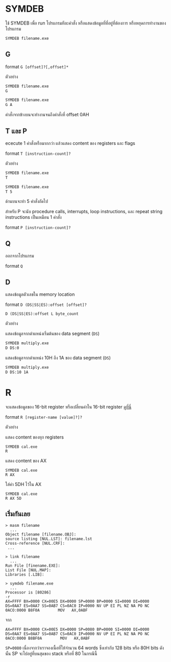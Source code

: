 # SYMDEB
 ใช้ SYMDEB เพื่อ run โปรแกรมทีละคำสั่ง หรือแสดงข้อมูลที่ที่อยู่ที่ต้องการ หรือหยุดการทำงานของโปรแกรม

```sh
SYMDEB filename.exe
```

## G
format `G [offset]?[,offset]*`

ตัวอย่าง

```sh
SYMDEB filename.exe
G
```

```sh
SYMDEB filename.exe
G A
```

คำสั่งจากข้างบนจะทำงานจนถึงคำสั่งที่ offset 0AH

## T และ P

ececute 1 คำสั่งหรือมากกว่า แล้วแสดง content ของ registers และ flags

format `T [instruction-count]?`

ตัวอย่าง

```sh
SYMDEB filename.exe
T
```

```sh
SYMDEB filename.exe
T 5
```
ด้านบนจะทำ 5 คำสั่งถัดไป

สำหรับ P จะนับ procedure calls, interrupts, loop instructions, และ repeat string instructions เป็นเหมือน 1 คำสั่ง

format `P [instruction-count]?`

## Q

ออกจากโปรแกรม

format `Q`

## D

แสดงข้อมูลตัวเลขใน memory location

format `D (DS|SS|ES):offset [offset]?`

`D (DS|SS|ES):offset L byte_count`

ตัวอย่าง

แสดงข้อมูลจากตำแหน่งเริ่มต้นของ data segment (`DS`)

```sh
SYMDEB multiply.exe
D DS:0
```

แสดงข้อมูลจากตำแหน่ง 10H ถึง 1A ของ data segment (`DS`)

```sh
SYMDEB multiply.exe
D DS:10 1A
```

# R

จะแสดงข้อมูลของ 16-bit register หรือเปลี่ยนค่าใน 16-bit register [ดูที่นี่](register.md)

format `R [register-name [value]?]?`

ตัวอย่าง

แสดง content ของทุก registers

```
SYMDEB cal.exe
R
```

แสดง content ของ AX

```
SYMDEB cal.exe
R AX
```

ใส่ค่า 5DH ไว้ใน AX

```
SYMDEB cal.exe
R AX 5D
```

## เริ่มกันเลย

```
> masm filename
  ...
Object filename [filename.OBJ]:
source listing [NUL.LST]: filename.lst
Cross-reference [NUL.CRF]:
 ...

> link filename
  ...
Run File [finename.EXE]:
List File [NUL.MAP]:
Libraries [.LIB]:

> symdeb filename.exe
  ...
Processor is [80286]
-r
AX=FFFF BX=0000 CX=00E5 DX=0000 SP=0000 BP=0000 SI=0000 DI=0000
DS=0AA7 ES=0AA7 SS=0AB7 CS=0AC0 IP=0000 NV UP EI PL NZ NA PO NC
0ACO:0000 B8F0A        MOV   AX,0ABF
```

จาก

```
AX=FFFF BX=0000 CX=00E5 DX=0000 SP=0080 BP=0000 SI=0000 DI=0000
DS=0AA7 ES=0AA7 SS=0AB7 CS=0AC0 IP=0000 NV UP EI PL NZ NA PO NC
0ACO:0000 B8BF0A        MOV   AX,0ABF
```

`SP=0080` เนื่องจากว่าเราจองเนื้อที่ให้จำนวน 64 words ซึ่งเท่ากับ 128 bits หรือ 80H bits ดังนั้น SP จะไปอยู่ที่บนสุดของ stack หรือที่ 80 ในกรณีนี้




